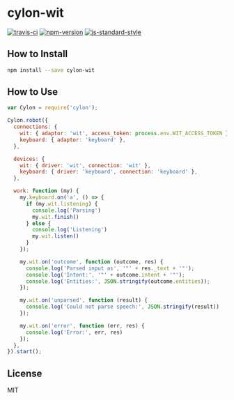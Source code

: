 cylon-wit
=========

[![travis-ci](https://img.shields.io/travis/Nemo157/cylon-wit?style=flat-square)](https://travis-ci.org/Nemo157/cylon-wit)
[![npm-version](https://img.shields.io/npm/v/cylon-wit?style=flat-square)](https://www.npmjs.com/package/cylon-wit)
[![js-standard-style](https://img.shields.io/badge/code%20style-standard-brightgreen.svg?style=flat-square)](https://github.com/feross/standard)

How to Install
--------------

```sh
npm install --save cylon-wit
```

How to Use
----------

```js
var Cylon = require('cylon');

Cylon.robot({
  connections: {
    wit: { adaptor: 'wit', access_token: process.env.WIT_ACCESS_TOKEN },
    keyboard: { adaptor: 'keyboard' },
  },

  devices: {
    wit: { driver: 'wit', connection: 'wit' },
    keyboard: { driver: 'keyboard', connection: 'keyboard' },
  },

  work: function (my) {
    my.keyboard.on('a', () => {
      if (my.wit.listening) {
        console.log('Parsing')
        my.wit.finish()
      } else {
        console.log('Listening')
        my.wit.listen()
      }
    });

    my.wit.on('outcome', function (outcome, res) {
      console.log('Parsed input as', '"' + res._text + '"');
      console.log('Intent:', '"' + outcome.intent + '"');
      console.log('Entities:', JSON.stringify(outcome.entities));
    });

    my.wit.on('unparsed', function (result) {
      console.log('Could not parse speech:', JSON.stringify(result))
    });

    my.wit.on('error', function (err, res) {
      console.log('Error:', err, res)
    });
  },
}).start();
```

License
-------
MIT
